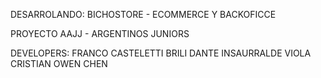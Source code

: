 DESARROLANDO: BICHOSTORE - ECOMMERCE Y BACKOFICCE

PROYECTO AAJJ - ARGENTINOS JUNIORS

DEVELOPERS: 
FRANCO CASTELETTI BRILI
DANTE INSAURRALDE VIOLA
CRISTIAN OWEN CHEN 